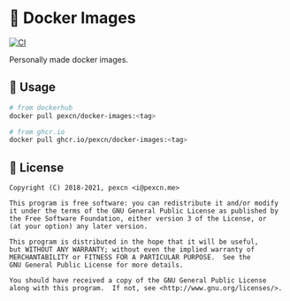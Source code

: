 # 🐳 Docker Images

[![CI](https://github.com/pexcn/docker-images/workflows/CI/badge.svg)](https://github.com/pexcn/docker-images/actions)

Personally made docker images.

## 📔 Usage

```bash
# from dockerhub
docker pull pexcn/docker-images:<tag>

# from ghcr.io
docker pull ghcr.io/pexcn/docker-images:<tag>
```

## 📝 License

```
Copyright (C) 2018-2021, pexcn <i@pexcn.me>

This program is free software: you can redistribute it and/or modify
it under the terms of the GNU General Public License as published by
the Free Software Foundation, either version 3 of the License, or
(at your option) any later version.

This program is distributed in the hope that it will be useful,
but WITHOUT ANY WARRANTY; without even the implied warranty of
MERCHANTABILITY or FITNESS FOR A PARTICULAR PURPOSE.  See the
GNU General Public License for more details.

You should have received a copy of the GNU General Public License
along with this program.  If not, see <http://www.gnu.org/licenses/>.
```
